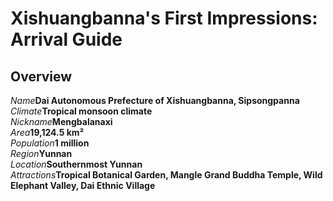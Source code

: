 # Xishuangbanna's First Impressions: Arrival Guide

## Overview

<Description>
<div long><i>Name</i><b>Dai Autonomous Prefecture of Xishuangbanna, Sipsongpanna</b></div>
<div><i>Climate</i><b>Tropical monsoon climate</b></div>
<div><i>Nickname</i><b>Mengbalanaxi</b></div>
<div><i>Area</i><b>19,124.5 km²</b></div>
<div><i>Population</i><b>1 million</b></div>
<div><i>Region</i><b>Yunnan</b></div>
<div><i>Location</i><b>Southernmost Yunnan</b></div>
<div long><i>Attractions</i><b>Tropical Botanical Garden, Mangle Grand Buddha Temple, Wild Elephant Valley, Dai Ethnic Village</b></div>
</Description>
